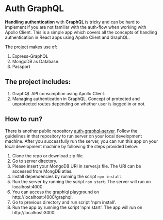 # Auth GraphQL

**Handling authentication** with **GraphQL** is tricky and can be hard to implement if you are not familiar with the auth-flow when working with Apollo Client. This is a simple app which covers all the concepts of handling authentication in React apps using Apollo Client and GraphQL.

The project makes use of:
1. Express-GraphQL
2. MongoDB as Database.
3. Passport

## The project includes:
1. GraphQL API consumption using Apollo Client.
2. Managing authentication in GraphQL. Concept of protected and unprotected routes depending on whether user is logged in or not.

## How to run?
There is another public repository [auth-graphql-server](https://github.com/Asfand038/auth-graphql-server). Follow the guidelines in that repository to run server on your local development machine. After you successfully run the server, you can run this app on your local development machine by following the steps provided below:

1. Clone the repo or download zip file.
2. Go to server directory.
3. Please insert your MongoDB URI in server.js file. The URI can be accessed from MongDB atlas.
4. Install dependencies by running the script `npm install`.
5. Run the server by running the script `npm start`. The server will run on localhost:4000.
6. You can access the graphiql playground on http://localhost:4000/graphql.
7. Go to previous directory and run script 'npm install'.
8. Run the app by running the script 'npm start'. The app will run on http://localhost:3000.

